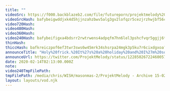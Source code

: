 ```yaml
---
title: ""
videoSrc: https://f000.backblazeb2.com/file/futureporn/projektmelody%202020-02-14%2020_28-projektmelody.mp4
videoSrcHash: bafybeigwddjxk4d5hjjnzahzbwv5alg3gv2lofqzr5cezjrzhwjbf56c2q?filename=projektmelody-chaturbate-20200214T021300Z-source.mp4
video720Hash: 
video480Hash: 
video360Hash: 
video240Hash: bafybeifigxa4bdsrr2rwtrwens4adpqfm7hn6lel3pshcfvqr5ggjj6tti?filename=projektmelody-chaturbate-20200214T021300Z-240p.mp4
thinHash: 
thiccHash: bafkreiczpof6ef3twr3sws6w45mrk34shsrpa24mgk3p5ku7r6cixdgxoa?filename=20200214T021300Z-thicc.jpg
announceTitle: "Holy%20frick.%20It%27s%20a%20holiday%20and%20I%27m%20so%20excited%20to%20spend%20it%20with%20you%20oni-chan.%20You%20better%20be%20there..."
announceUrl: https://twitter.com/ProjektMelody/status/1228502672246005760
date: 2020-02-14T02:13:00.000Z
note: 
video240TmpFilePath: 
tmpFilePath: /media/chris/WISH/masonmas-2/ProjektMelody - Archive 15-02-2019/projektmelody 2020-02-14 20_28-projektmelody.mp4
layout: layouts/vod.njk
---
```

